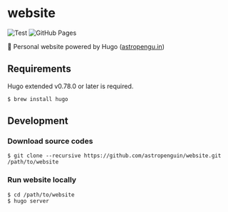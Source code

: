 # website

![Test](https://github.com/astropenguin/website/workflows/Test/badge.svg)
![GitHub Pages](https://github.com/astropenguin/website/workflows/GitHub%20Pages/badge.svg)

:penguin: Personal website powered by Hugo ([astropengu.in](https://astropengu.in))

## Requirements

Hugo extended v0.78.0 or later is required.

```shell
$ brew install hugo
```

## Development

### Download source codes

```shell
$ git clone --recursive https://github.com/astropenguin/website.git /path/to/website
```

### Run website locally

```shell
$ cd /path/to/website
$ hugo server
```
